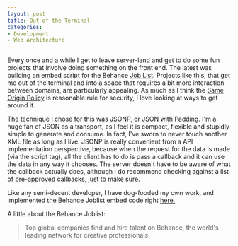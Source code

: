 ```yaml
---
layout: post
title: Out of the Terminal
categories:
- Development
- Web Architecture
---
```

Every once and a while I get to leave server-land and get to do some fun
projects that involve doing something on the front end. The latest was
building an embed script for the Behance [Job
List](http://www.behance.net/joblist). Projects like this, that get me out of
the terminal and into a space that requires a bit more interaction between
domains, are particularly appealing. As much as I think the [Same Origin
Policy](http://en.wikipedia.org/wiki/Same_origin_policy) is reasonable rule
for security, I love looking at ways to get around it.

  
The technique I chose for this was
[JSONP](http://en.wikipedia.org/wiki/JSONP#JSONP), or JSON with Padding. I'm a
huge fan of JSON as a transport, as I feel it is compact, flexible and
stupidly simple to generate and consume. In fact, I've sworn to never touch
another XML file as long as I live. JSONP is really convenient from a API
implementation perspective, because when the request for the data is made (via
the script tag), all the client has to do is pass a callback and it can use
the data in any way it chooses. The server doesn't have to be aware of what
the callback actually does, although I do recommend checking against a list of
pre-approved callbacks, just to make sure.

  
Like any semi-decent developer, I have dog-fooded my own work, and implemented
the Behance Joblist embed code right [here.](/design-jobs/)

  
A little about the Behance Joblist:

> Top global companies find and hire talent on Behance, the world's leading
network for creative professionals.

